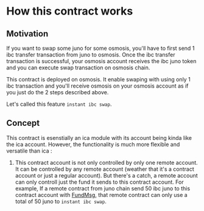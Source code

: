 # How this contract works

## Motivation
If you want to swap some juno for some osmosis, you'll have to first send 1 ibc transfer transaction from juno to osmosis. Once the ibc transfer transaction is successful, your osmosis account receives the ibc juno token and you can execute swap transaction on osmosis chain.

This contract is deployed on osmosis. It enable swaping with using only 1 ibc transaction and you'll receive osmosis on your osmosis account as if you just do the 2 steps described above.

Let's called this feature `instant ibc swap`.

## Concept

This contract is esenstially an ica module with its account being kinda like the ica account. However, the functionality is much more flexible and versatile than ica :

1. This contract account is not only controlled by only one remote account. It can be controlled by any remote account (weather that it's a contract account or just a regular account). But there's a catch, a remote account can only controll just the fund it sends to this contract account. For example, If a remote contract from juno chain send 50 ibc juno to this contract account with [FundMsg](https://github.com/notional-labs/gamm-bounty/blob/8c0682cfbb741066de7b78b8aff7a3b55866a1fb/contracts/ibc-gamm-osmosis/src/msg.rs#L21), that remote contract can only use a total of 50 juno to `instant ibc swap`.

